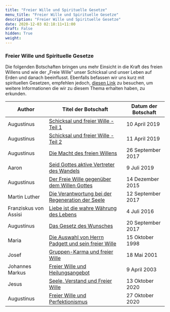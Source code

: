 ```yaml
---
title: "Freier Wille und Spirituelle Gesetze"
menu_title: "Freier Wille und Spirituelle Gesetze"
description: "Freier Wille und Spirituelle Gesetze"
date: 2020-12-03 02:18:11+11:00
draft: False
hidden: True
weight:
---
```

### Freier Wille und Spirituelle Gesetze

Die folgenden Botschaften bringen uns mehr Einsicht in die Kraft des freien Willens und wie der „Freie Wille” unser Schicksal und unser Leben auf Erden und danach beeinflusst. Ebenfalls befassen wir uns kurz mit spirituellen Gesetzen, empfehlen jedoch, [diesen Link](/spirituelle-themen/spirituelle-gesetze/) zu besuchen, um weitere Informationen die wir zu diesem Thema erhalten haben, zu erkunden.

**Author** | **Titel der Botschaft** | **Datum der Botschaft**  
---|---|---
Augustinus | [Schicksal und freier Wille - Teil 1](/aktuelle-botschaften/aktuelle-botschaften-in-reihenfolge-des-datums/aktuelle-botschaften-2019/schicksal-und-freier-wille-teil-1-af-augustinus-10-april-2019/) | 10 April 2019
Augustinus | [Schicksal und freier Wille - Teil 2](/aktuelle-botschaften/aktuelle-botschaften-in-reihenfolge-des-datums/aktuelle-botschaften-2019/schicksal-und-freier-wille-teil-2-af-augustinus-11-april-2019/) | 11 April 2019
Augustinus | [Die Macht des freien Willens](/aktuelle-botschaften/aktuelle-botschaften-in-reihenfolge-des-datums/aktuelle-botschaften-2017/die-macht-des-freien-willens-af-augustinus-26-september-2017/) | 26 September 2017
Aaron | [Seid Gottes aktive Vertreter des Wandels](/aktuelle-botschaften/aktuelle-botschaften-in-reihenfolge-des-datums/aktuelle-botschaften-2019/seid-gottes-aktive-vertreter-des-wandels-af-aaron-9-juli-2019/) | 9 Juli 2019
Augustinus | [Der Freie Wille gegenüber dem Willen Gottes](/aktuelle-botschaften/aktuelle-botschaften-in-reihenfolge-des-datums/aktuelle-botschaften-2015/der-freie-wille-gegenueber-dem-willen-gottes-af-augustinus-14-dezember-2015/) | 14 Dezember 2015
Martin Luther | [Die Verantwortung bei der Regeneration der Seele](/aktuelle-botschaften/aktuelle-botschaften-in-reihenfolge-des-datums/aktuelle-botschaften-2017/die-verantwortung-bei-der-regeneration-der-seele-af-martin-luther-12-september-2017/) | 12 September 2017
Franziskus von Assisi | [Liebe ist die wahre Währung des Lebens](/aktuelle-botschaften/aktuelle-botschaften-in-reihenfolge-des-datums/aktuelle-botschaften-2016/liebe-ist-die-wahre-waehrung-des-lebens-af-franziskus-von-assisi-4-juli-2016/) | 4 Juli 2016
Augustinus | [Das Gesetz des Wunsches](/aktuelle-botschaften/aktuelle-botschaften-in-reihenfolge-des-datums/aktuelle-botschaften-2017/das-gesetz-des-wunsches-af-augustinus-20-september-2017/) | 20 September 2017
Maria | [Die Auswahl von Herrn Padgett und sein freier Wille](/aktuelle-botschaften/aktuelle-botschaften-in-reihenfolge-des-datums/aktuelle-botschaften-1995-1999/die-auswahl-von-herrn-padgett-und-sein-freier-wille-ar-maria-15-oktober-1998/) | 15 Oktober 1998
Josef | [Gruppen-Karma und freier Wille](/aktuelle-botschaften/aktuelle-botschaften-in-reihenfolge-des-datums/aktuelle-botschaften-2001/gruppenkarma-und-freier-wille-ks-josef-18-mai-2001/) | 18 Mai 2001
Johannes Markus | [Freier Wille und Heilungsangebot](/aktuelle-botschaften/aktuelle-botschaften-in-reihenfolge-des-datums/aktuelle-botschaften-2003/freier-wille-und-heilungsangebot-hr-johannes-markus-9-april-2003/) | 9 April 2003
Jesus | [Seele, Verstand und Freier Wille](/aktuelle-botschaften/aktuelle-botschaften-in-reihenfolge-des-datums/aktuelle-botschaften-2020/seele-verstand-und-freier-wille-af-jesus-13-oktober-2020/) | 13 Oktober 2020
Augustinus | [Freier Wille und Perfektionismus](/aktuelle-botschaften/aktuelle-botschaften-in-reihenfolge-des-datums/aktuelle-botschaften-2020/freier-wille-und-perfektionismus-af-augustinus-27-oktober-2020/) | 27 Oktober 2020

